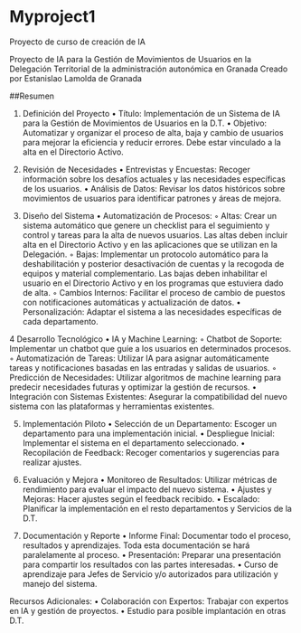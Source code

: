 # Myproject1

Proyecto de curso de creación de IA

Proyecto de IA para la Gestión de Movimientos de Usuarios en la Delegación Territorial de la administración autonómica en  Granada
Creado por Estanislao Lamolda de Granada 

##Resumen

1. Definición del Proyecto
    • Título: Implementación de un Sistema de IA para la Gestión de Movimientos de Usuarios en la D.T. 
    • Objetivo: Automatizar y organizar el proceso de alta, baja y cambio de usuarios para mejorar la eficiencia y reducir errores.
                Debe estar vinculado a la alta en el Directorio Activo.
          
 3. Revisión de Necesidades
    • Entrevistas y Encuestas: Recoger información sobre los desafíos actuales y las necesidades específicas de los usuarios.
    • Análisis de Datos: Revisar los datos históricos sobre movimientos de usuarios para identificar patrones y áreas de mejora.
    
 4. Diseño del Sistema
    • Automatización de Procesos:
        ◦ Altas: Crear un sistema automático que genere un checklist para el seguimiento y control  y tareas para la alta de nuevos usuarios.
         Las altas deben incluir alta en el Directorio Activo y en las aplicaciones que se utilizan en la Delegación.
        ◦ Bajas: Implementar un protocolo automático para la deshabilitación y posterior desactivación de cuentas y la recogoda de equipos y material complementario.
        Las bajas deben inhabilitar el usuario en el Directorio Activo y en los programas que estuviera dado de alta.
        ◦ Cambios Internos: Facilitar el proceso de cambio de puestos con notificaciones automáticas y actualización de datos.
    • Personalización: Adaptar el sistema a las necesidades específicas de cada departamento.
    
4 Desarrollo Tecnológico
    • IA y Machine Learning:
        ◦ Chatbot de Soporte: Implementar un chatbot que guíe a los usuarios en determinados  procesos.
        ◦ Automatización de Tareas: Utilizar IA para asignar automáticamente tareas y notificaciones basadas en las entradas y salidas de usuarios.
        ◦ Predicción de Necesidades: Utilizar algoritmos de machine learning para predecir necesidades futuras y optimizar la gestión de recursos.
    • Integración con Sistemas Existentes: Asegurar la compatibilidad del nuevo sistema con las plataformas y herramientas existentes.
   
5. Implementación Piloto
    • Selección de un  Departamento: Escoger un departamento para una implementación inicial.
    • Despliegue Inicial: Implementar el sistema en el departamento seleccionado.
    • Recopilación de Feedback: Recoger comentarios y sugerencias para realizar ajustes.
6. Evaluación y Mejora
    • Monitoreo de Resultados: Utilizar métricas de rendimiento para evaluar el impacto del nuevo sistema.
    • Ajustes y Mejoras: Hacer ajustes según el feedback recibido.
    • Escalado: Planificar la implementación en el resto  departamentos y Servicios de la D.T.

7. Documentación y Reporte
    • Informe Final: Documentar todo el proceso, resultados y aprendizajes. Toda esta documentación se hará paralelamente al proceso.
    • Presentación: Preparar una presentación para compartir los resultados con las partes interesadas.
    • Curso de aprendizaje para Jefes de Servicio y/o autorizados para utilización y manejo del sistema.
   
Recursos Adicionales:
    • Colaboración con Expertos: Trabajar con expertos en IA y gestión de proyectos.
    • Estudio para posible implantación en otras D.T. 
   
